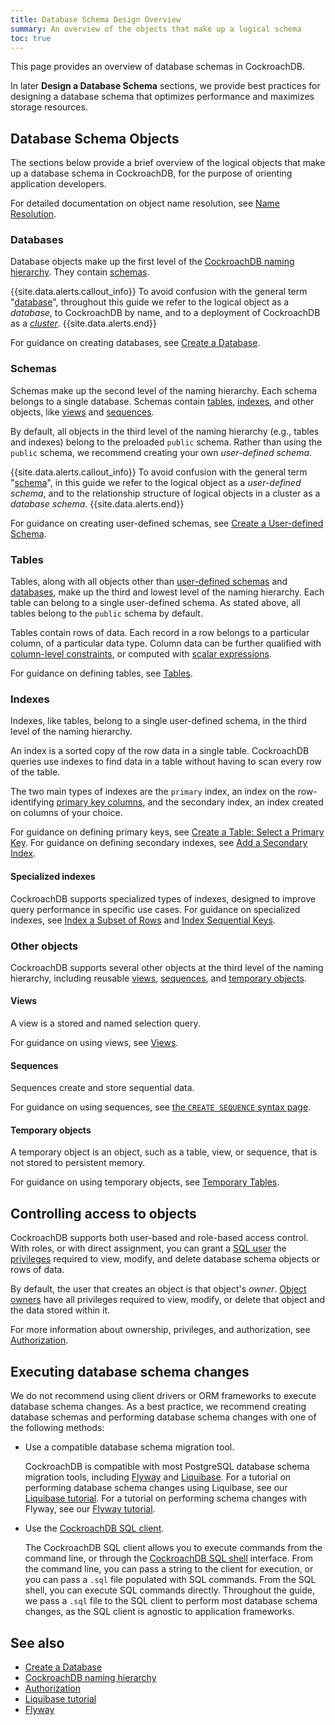 ```yaml
---
title: Database Schema Design Overview
summary: An overview of the objects that make up a logical schema
toc: true
---
```


This page provides an overview of database schemas in CockroachDB.

In later **Design a Database Schema** sections, we provide best practices for designing a database schema that optimizes performance and maximizes storage resources.

## Database Schema Objects

The sections below provide a brief overview of the logical objects that make up a database schema in CockroachDB, for the purpose of orienting application developers.

For detailed documentation on object name resolution, see [Name Resolution](sql-name-resolution.html).

### Databases

Database objects make up the first level of the [CockroachDB naming hierarchy](sql-name-resolution.html#naming-hierarchy). They contain [schemas](#schemas).

{{site.data.alerts.callout_info}}
To avoid confusion with the general term "[database](https://en.wikipedia.org/wiki/Database)", throughout this guide we refer to the logical object as a *database*, to CockroachDB by name, and to a deployment of CockroachDB as a [*cluster*](architecture/overview.html#terms).
{{site.data.alerts.end}}

For guidance on creating databases, see [Create a Database](schema-design-database.html).

### Schemas

Schemas make up the second level of the naming hierarchy. Each schema belongs to a single database. Schemas contain [tables](#tables), [indexes](#indexes), and other objects, like [views](#views) and [sequences](#sequences).

By default, all objects in the third level of the naming hierarchy (e.g., tables and indexes) belong to the preloaded `public` schema. Rather than using the `public` schema, we recommend creating your own *user-defined schema*.

{{site.data.alerts.callout_info}}
To avoid confusion with the general term "[schema](https://en.wiktionary.org/wiki/schema)", in this guide we refer to the logical object as a *user-defined schema*, and to the relationship structure of logical objects in a cluster as a *database schema*.
{{site.data.alerts.end}}

For guidance on creating user-defined schemas, see [Create a User-defined Schema](schema-design-schema.html).

### Tables

Tables, along with all objects other than [user-defined schemas](#schemas) and [databases](#databases), make up the third and lowest level of the naming hierarchy. Each table can belong to a single user-defined schema. As stated above, all tables belong to the `public` schema by default.

Tables contain rows of data. Each record in a row belongs to a particular column, of a particular data type. Column data can be further qualified with [column-level constraints](column-constraints.html), or computed with [scalar expressions](computed-columns.html).

For guidance on defining tables, see [Tables](schema-design-tables.html).

### Indexes

Indexes, like tables, belong to a single user-defined schema, in the third level of the naming hierarchy.

An index is a sorted copy of the row data in a single table. CockroachDB queries use indexes to find data in a table without having to scan every row of the table.

The two main types of indexes are the `primary` index, an index on the row-identifying [primary key columns](primary-key.html), and the secondary index, an index created on columns of your choice.

For guidance on defining primary keys, see [Create a Table: Select a Primary Key](schema-design-tables.html). For guidance on defining secondary indexes, see [Add a Secondary Index](schema-design-indexes.html).

#### Specialized indexes

CockroachDB supports specialized types of indexes, designed to improve query performance in specific use cases. For guidance on specialized indexes, see [Index a Subset of Rows](partial-indexes.html) and [Index Sequential Keys](hash-sharded-indexes.html).

### Other objects

CockroachDB supports several other objects at the third level of the naming hierarchy, including reusable [views](#views), [sequences](#sequences), and [temporary objects](#temporary-objects).

#### Views

A view is a stored and named selection query.

For guidance on using views, see [Views](views.html).

#### Sequences

Sequences create and store sequential data.

For guidance on using sequences, see [the `CREATE SEQUENCE` syntax page](create-sequence.html).

#### Temporary objects

A temporary object is an object, such as a table, view, or sequence, that is not stored to persistent memory.

For guidance on using temporary objects, see [Temporary Tables](temporary-tables.html).

## Controlling access to objects

CockroachDB supports both user-based and role-based access control. With roles, or with direct assignment, you can grant a [SQL user](authorization#sql-users) the [privileges](authorization,html#privileges) required to view, modify, and delete database schema objects or rows of data.

By default, the user that creates an object is that object's *owner*. [Object owners](authorization.html#object-ownership) have all privileges required to view, modify, or delete that object and the data stored within it.

For more information about ownership, privileges, and authorization, see [Authorization](authorization.html).

## Executing database schema changes

We do not recommend using client drivers or ORM frameworks to execute database schema changes. As a best practice, we recommend creating database schemas and performing database schema changes with one of the following methods:

- Use a compatible database schema migration tool.

    CockroachDB is compatible with most PostgreSQL database schema migration tools, including [Flyway](https://flywaydb.org/) and [Liquibase](https://www.liquibase.com). For a tutorial on performing database schema changes using Liquibase, see our [Liquibase tutorial](liquibase.html). For a tutorial on performing schema changes with Flyway, see our [Flyway tutorial](flyway.html).

- Use the [CockroachDB SQL client](cockroach-sql.html#execute-sql-statements-from-a-file).

    The CockroachDB SQL client allows you to execute commands from the command line, or through the [CockroachDB SQL shell](cockroach-sql.html#sql-shell) interface. From the command line, you can pass a string to the client for execution, or you can pass a `.sql` file populated with SQL commands. From the SQL shell, you can execute SQL commands directly. Throughout the guide, we pass a `.sql` file to the SQL client to perform most database schema changes, as the SQL client is agnostic to application frameworks.



## See also

- [Create a Database](schema-design-database.html)
- [CockroachDB naming hierarchy](sql-name-resolution.html#naming-hierarchy)
- [Authorization](authorization.html)
- [Liquibase tutorial](liquibase.html)
- [Flyway](flyway.html)
